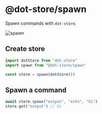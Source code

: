 # @dot-store/spawn

Spawn commands with `dot-store`.

![spawn](https://cdn.dribbble.com/users/110372/screenshots/3935394/earth-birth.gif)

## Create store

```js
import dotStore from "dot-store"
import spawn from "@dot-store/spawn"

const store = spawn(dotStore())
```

## Spawn a command

```js
await store.spawn("output", "echo", "hi")
store.get("output") // hi
```
